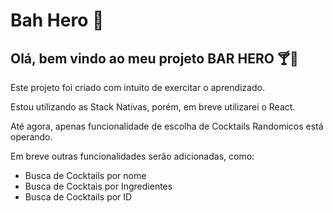 # Bah Hero 🍹

## Olá, bem vindo ao meu projeto BAR HERO 🍸🦸

Este projeto foi criado com intuito de exercitar o aprendizado.

Estou utilizando as Stack Nativas, porém, em breve utilizarei o React.

Até agora, apenas funcionalidade de escolha de Cocktails Randomicos está operando.

Em breve outras funcionalidades serão adicionadas, como:

* Busca de Cocktails por nome
* Busca de Cocktais por Ingredientes
* Busca de Cocktails por ID





